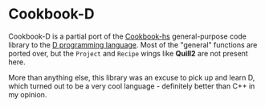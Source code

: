 # Cookbook-D
Cookbook-D is a partial port of the [Cookbook-hs](https://github.com/natepisarski/Cookbook-hs/) general-purpose code library to the [D programming language](https://dlang.org/). Most of the "general" functions are ported over, but the `Project` and `Recipe` wings like **Quill2** are not present here.

More than anything else, this library was an excuse to pick up and learn D, which turned out to be a very cool language - definitely better than C++ in my opinion.
